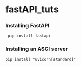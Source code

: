 # fastAPI_tuts

### Installing FastAPI
``` pip install fastapi```

### Installing an ASGI server
```pip install "uvicorn[standard]"```